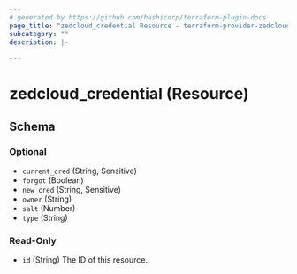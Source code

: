 ```yaml
---
# generated by https://github.com/hashicorp/terraform-plugin-docs
page_title: "zedcloud_credential Resource - terraform-provider-zedcloud"
subcategory: ""
description: |-
  
---
```


# zedcloud_credential (Resource)





<!-- schema generated by tfplugindocs -->
## Schema

### Optional

- `current_cred` (String, Sensitive)
- `forgot` (Boolean)
- `new_cred` (String, Sensitive)
- `owner` (String)
- `salt` (Number)
- `type` (String)

### Read-Only

- `id` (String) The ID of this resource.
